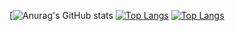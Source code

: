 [![Anurag's GitHub stats](https://github-readme-stats.vercel.app/api?username=ChitsanuphongCh&show_icons=true&theme=radical)
[![Top Langs](https://github-readme-stats.vercel.app/api/top-langs/?username=ChitsanuphongCh&langs_count=8)](https://github.com/anuraghazra/github-readme-stats)
[![Top Langs](https://github-readme-stats.vercel.app/api/top-langs/?username=ChitsanuphongCh&layout=compact&theme=radical)](https://github.com/anuraghazra/github-readme-stats)
<!--
**ChitsanuphongCh/ChitsanuphongCh** is a ✨ _special_ ✨ repository because its `README.md` (this file) appears on your GitHub profile.

Here are some ideas to get you started:

- 🔭 I’m currently working on ...
- 🌱 I’m currently learning ...
- 👯 I’m looking to collaborate on ...
- 🤔 I’m looking for help with ...
- 💬 Ask me about ...
- 📫 How to reach me: ...
- 😄 Pronouns: ...
- ⚡ Fun fact: ...
-->
